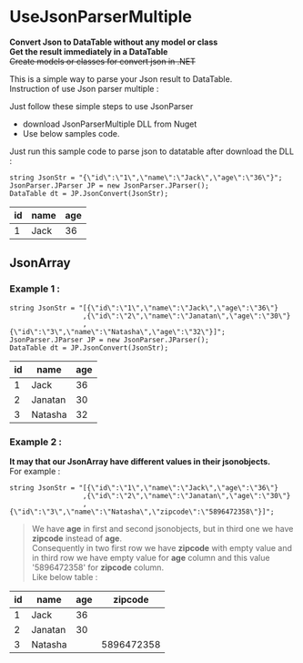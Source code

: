 # UseJsonParserMultiple
**Convert Json to DataTable without any model or class**\
**Get the result immediately in a DataTable**\
~~Create models or classes for convert json in .NET~~

This is a simple way to parse your Json result to DataTable.\
Instruction of use Json parser multiple :

Just follow these simple steps to use JsonParser 
- download JsonParserMultiple DLL from Nuget
- Use below samples code.

Just run this sample code to parse json to datatable after download the DLL :
```
string JsonStr = "{\"id\":\"1\",\"name\":\"Jack\",\"age\":\"36\"}";
JsonParser.JParser JP = new JsonParser.JParser();
DataTable dt = JP.JsonConvert(JsonStr);
```

|  id  |  name  |  age  |
| --- | -------- | ----- |
|  1  | Jack      | 36     |

## JsonArray
### Example 1 :
```
string JsonStr = "[{\"id\":\"1\",\"name\":\"Jack\",\"age\":\"36\"}
                  ,{\"id\":\"2\",\"name\":\"Janatan\",\"age\":\"30\"}
                  ,{\"id\":\"3\",\"name\":\"Natasha\",\"age\":\"32\"}]";
JsonParser.JParser JP = new JsonParser.JParser();
DataTable dt = JP.JsonConvert(JsonStr);
```

|  id  |  name  |  age  |
| --- | -------- | ----- |
|  1  | Jack      | 36     |
|  2  | Janatan| 30     |
|  3  | Natasha| 32     |

### Example 2 :
**It may that our JsonArray have different values in their jsonobjects.**\
For example :
```
string JsonStr = "[{\"id\":\"1\",\"name\":\"Jack\",\"age\":\"36\"}
                  ,{\"id\":\"2\",\"name\":\"Janatan\",\"age\":\"30\"}
                  ,{\"id\":\"3\",\"name\":\"Natasha\",\"zipcode\":\"5896472358\"}]";
```
> We have **age** in first and second jsonobjects, but in third one we have **zipcode** instead of **age**.\
Consequently in two first row we have **zipcode** with empty value and in third row we have empty value for **age** column and this value '5896472358' for **zipcode** column.\
Like below table :

|  id  |  name  |  age  |    zipcode   |
| --- | -------- | ----- | ------------- |
|  1  | Jack      | 36     |                    |
|  2  | Janatan| 30     |                    |
|  3  | Natasha|        | 5896472358 |
